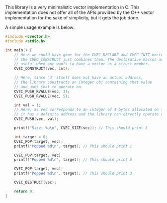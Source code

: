 This library is a very minimalistic vector implementation in C. This
implementation does not offer all of the APIs provided by the C++ vector
implementation for the sake of simplicity, but it gets the job done.

A simple usage example is below:

```c
#include <cvector.h>
#include <stdio.h>

int main() {
    // Here we could have gone for the CVEC_DECLARE and CVEC_INIT macros,
    // the CVEC_CONSTRUCT just combines them. The declarative macros are
    // useful when one wants to have a vector as a struct member.
    CVEC_CONSTRUCT(vec, int);

    // Here, since '3' itself does not have an actual address,
    // the library constructs an integer obj containing that value
    // and uses that to operate on.
    CVEC_PUSH_RVALUE(vec, 3);
    CVEC_PUSH_RVALUE(vec, 5);

    int val = 1;
    // Here, as vec corresponds to an integer of 4 bytes allocated on the stack,
    // it has a definite address and the library can directly operate on that.
    CVEC_PUSH(vec, val);

    printf("Size: %u\n", CVEC_SIZE(vec)); // This should print 3

    int target = 0;
    CVEC_POP(target, vec);
    printf("Popped %d\n", target); // This should print 1

    CVEC_POP(target, vec);
    printf("Popped %d\n", target); // This should print 5

    CVEC_POP(target, vec);
    printf("Popped %d\n", target); // This should print 3

    CVEC_DESTRUCT(vec);

    return 0;
}
```
